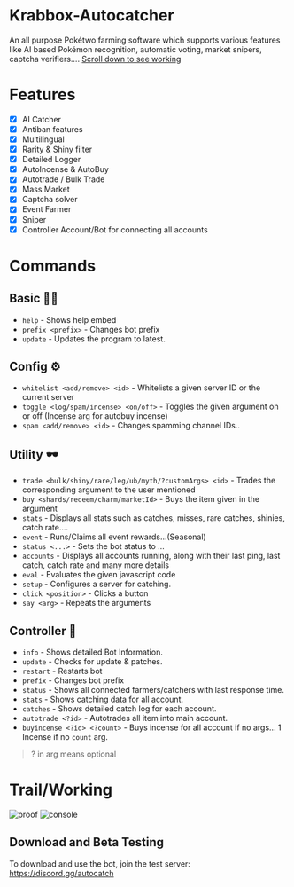 # Krabbox-Autocatcher
An all purpose Pokétwo farming software which supports various features like AI based Pokémon recognition, automatic voting, market snipers, captcha verifiers.... [Scroll down to see working](#Trail/Working)


# Features
- [x] AI Catcher
- [x] Antiban features
- [x] Multilingual
- [x] Rarity & Shiny filter
- [x] Detailed Logger
- [x] AutoIncense & AutoBuy
- [x] Autotrade / Bulk Trade
- [x] Mass Market
- [x] Captcha solver
- [x] Event Farmer
- [x] Sniper
- [x] Controller Account/Bot for connecting all accounts

# Commands

## Basic 🐱‍🏍
- `help` - Shows help embed
- `prefix <prefix>` - Changes bot prefix
- `update` - Updates the program to latest.
## Config ⚙
- `whitelist <add/remove> <id>` - Whitelists a given server ID or the current server
- `toggle <log/spam/incense> <on/off>` - Toggles the given argument on or off (Incense arg for autobuy incense)
- `spam <add/remove> <id>` - Changes spamming channel IDs..
## Utility 🕶
- `trade <bulk/shiny/rare/leg/ub/myth/?customArgs> <id>` - Trades the corresponding argument to the user mentioned
- `buy <shards/redeem/charm/marketId>` - Buys the item given in the argument
- `stats` - Displays all stats such as catches, misses, rare catches, shinies, catch rate....
- `event` - Runs/Claims all event rewards...(Seasonal)
- `status <...>` - Sets the bot status to ...
- `accounts` - Displays all accounts running, along with their last ping, last catch, catch rate and many more details
- `eval` - Evaluates the given javascript code
- `setup` - Configures a server for catching.
- `click <position>` - Clicks a button
- `say <arg>` - Repeats the arguments
## Controller 🧧
- `info` - Shows detailed Bot Information.
- `update` - Checks for update & patches.
- `restart` - Restarts bot
- `prefix` - Changes bot prefix
- `status` - Shows all connected farmers/catchers with last response time.
- `stats` - Shows catching data for all account.
- `catches` - Shows detailed catch log for each account.
- `autotrade <?id>` - Autotrades all item into main account.
- `buyincense <?id> <?count>` - Buys incense for all account if no args... 1 Incense if no `count` arg.

> ? in arg means optional


# Trail/Working
![proof](krabbox.gif)
![console](https://cdn.discordapp.com/attachments/1182399914446160002/1187761314957901864/image.png?ex=65980fed&is=65859aed&hm=0495014a1d0ff407271165bc6136af28b1c5c566054ef6ebe9cbba111de2e568&)

## Download and Beta Testing

To download and use the bot, join the test server: https://discord.gg/autocatch
